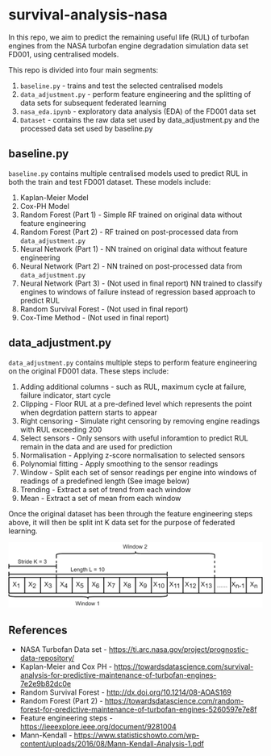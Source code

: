 # survival-analysis-nasa
In this repo, we aim to predict the remaining useful life (RUL) of turbofan engines from the NASA turbofan engine
degradation simulation data set FD001, using centralised models.

This repo is divided into four main segments:
1. `baseline.py` - trains and test the selected centralised models
2. `data_adjustment.py` - perform feature engineering and the splitting of data sets for subsequent federated learning
3. `nasa_eda.ipynb` - exploratory data analysis (EDA) of the FD001 data set
4. `Dataset` - contains the raw data set used by data_adjustment.py and the processed data set used by baseline.py

## baseline.py
`baseline.py` contains multiple centralised models used to predict RUL in both the train and test FD001 dataset. These models include:

1. Kaplan-Meier Model
2. Cox-PH Model
3. Random Forest (Part 1) - Simple RF trained on original data without feature engineering
4. Random Forest (Part 2) - RF trained on post-processed data from `data_adjustment.py`
5. Neural Network (Part 1) - NN trained on original data without feature engineering
6. Neural Network (Part 2) - NN trained on post-processed data from `data_adjustment.py`
7. Neural Network (Part 3) - (Not used in final report) NN trained to classify engines to windows of failure instead of regression based approach to predict RUL
8. Random Survival Forest - (Not used in final report)
9. Cox-Time Method - (Not used in final report)

## data_adjustment.py
`data_adjustment.py` contains multiple steps to perform feature engineering on the original FD001 data. These steps include:

1. Adding additional columns - such as RUL, maximum cycle at failure, failure indicator, start cycle
2. Clipping - Floor RUL at a pre-defined level which represents the point when degrdation pattern starts to appear
3. Right censoring - Simulate right censoring by removing engine readings with RUL exceeding 200
4. Select sensors - Only sensors with useful inforamtion to predict RUL remain in the data and are used for prediction
5. Normalisation - Applying z-score normalisation to selected sensors
6. Polynomial fitting - Apply smoothing to the sensor readings
7. Window - Split each set of sensor readings per engine into windows of readings of a predefined length (See image below)
8. Trending - Extract a set of trend from each window
9. Mean - Extract a set of mean from each window

Once the original dataset has been through the feature engineering steps above, it will then be split int K data set for the purpose of federated learning.

![alt text](https://github.com/cchanzl/survival-analysis-nasa/blob/main/images/slicing.png)

## References
* NASA Turbofan Data set - https://ti.arc.nasa.gov/project/prognostic-data-repository/
* Kaplan-Meier and Cox PH - https://towardsdatascience.com/survival-analysis-for-predictive-maintenance-of-turbofan-engines-7e2e9b82dc0e
* Random Survival Forest - http://dx.doi.org/10.1214/08-AOAS169
* Random Forest (Part 2) - https://towardsdatascience.com/random-forest-for-predictive-maintenance-of-turbofan-engines-5260597e7e8f
* Feature engineering steps - https://ieeexplore.ieee.org/document/9281004
* Mann-Kendall - https://www.statisticshowto.com/wp-content/uploads/2016/08/Mann-Kendall-Analysis-1.pdf

